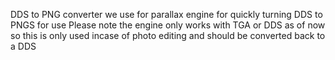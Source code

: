 DDS to PNG converter we use for parallax engine for quickly turning DDS to PNGS for use Please note the engine only works with TGA or DDS as of now so this is only used incase of photo editing and should be converted back to a DDS
